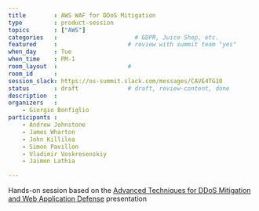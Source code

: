 ```yaml
---
title        : AWS WAF for DDoS Mitigation
type         : product-session
topics       : ["AWS"]
categories   :                      # GDPR, Juice Shop, etc.
featured     :                    # review with summit team "yes"
when_day     : Tue
when_time    : PM-1
room_layout  :                    #
room_id      :
session_slack: https://os-summit.slack.com/messages/CAVE4TG10
status       : draft              # draft, review-content, done
description  :
organizers   :
    - Giorgio Bonfiglio
participants :
    - Andrew Johnstone
    - James Wharton
    - John Killilea
    - Simon Pavillon
    - Vladimir Voskresenskiy
    - Jaimen Lathia

---
```


Hands-on session based on the [Advanced Techniques for DDoS Mitigation and Web Application Defense](http://london-summit-slides-2017.s3.amazonaws.com/Advanced%20Techniques%20for%20DDoS%20Mitigation%20and%20Web%20Application%20Defense.pdf) presentation

<!-- (add more details about DevSecOps Maturity Model here)

## WHY

(...)

## What

(...)

## Outcomes

(...)

## References

(...) -->
